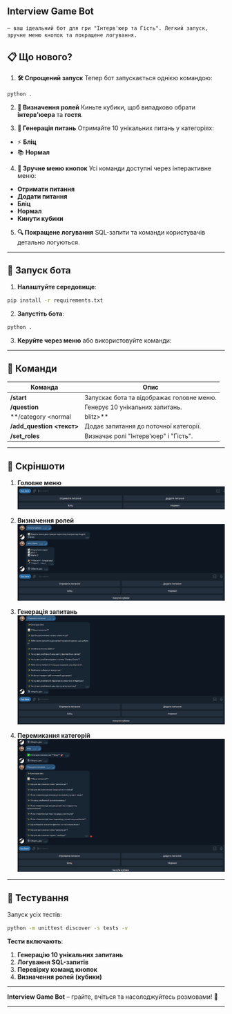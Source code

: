 
## **Interview Game Bot**
    – ваш ідеальний бот для гри "Інтерв'юер та Гість". Легкий запуск, зручне меню кнопок та покращене логування.


## 📋 **Що нового?**

1. **🛠️ Спрощений запуск**
 Тепер бот запускається однією командою:
 ```bash
 python .
 ```

2. **🎲 Визначення ролей**
 Киньте кубики, щоб випадково обрати **інтерв'юера** та **гостя**.

3. **📝 Генерація питань**
 Отримайте 10 унікальних питань у категоріях:
 - ⚡ **Бліц**
 - 📚 **Нормал**

4. **🔄 Зручне меню кнопок**
 Усі команди доступні через інтерактивне меню:
 - **Отримати питання**
 - **Додати питання**
 - **Бліц**
 - **Нормал**
 - **Кинути кубики**

5. **🔍 Покращене логування**
 SQL-запити та команди користувачів детально логуються.

---

## 🚀 **Запуск бота**

1. **Налаштуйте середовище**:
 ```bash
 pip install -r requirements.txt
 ```

2. **Запустіть бота**:
 ```bash
 python .
 ```

3. **Керуйте через меню** або використовуйте команди:

---

## 🧩 **Команди**

| **Команда** | **Опис** |
|-------------------------|-------------------------------------------|
| **/start**| Запускає бота та відображає головне меню. |
| **/question** | Генерує 10 унікальних запитань. |
| **/category <normal|blitz>** | Змінює категорію питань. |
| **/add_question <текст>** | Додає запитання до поточної категорії.|
| **/set_roles**| Визначає ролі "Інтерв'юер" і "Гість". |

---

## 🎨 **Скріншоти**

1. **Головне меню**
 ![Меню](img/menu.png)

2. **Визначення ролей**
 ![Кинути кубики](img/players.png)

3. **Генерація запитань**
 ![Запитання](img/questions.png)

4. **Перемикання категорій**
 ![Перемикання категорій](img/switch_question_type.png)

---

## 🧪 **Тестування**

Запуск усіх тестів:
```bash
python -m unittest discover -s tests -v
```

**Тести включають**:
1. **Генерацію 10 унікальних запитань**
2. **Логування SQL-запитів**
3. **Перевірку команд кнопок**
4. **Визначення ролей (кубики)**

---

**Interview Game Bot** – грайте, вчіться та насолоджуйтесь розмовами! 🎉

---